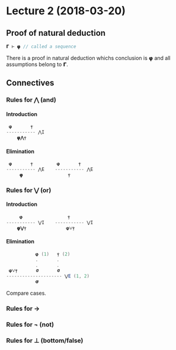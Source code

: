 # Lecture 2 (2018-03-20)

## Proof of natural deduction

```java
𝝘 ⊢ 𝞅 // called a sequence
```

There is a proof in natural deduction whichs conclusion is 𝞅 and all assumptions belong to 𝝘.

## Connectives

### Rules for ⋀ (and)

#### Introduction
```java
 𝞅       ⲯ
----------- ⋀I
    𝞅⋀ⲯ
```

#### Elimination
```java
 𝞅       ⲯ         𝞅       ⲯ
----------- ⋀E    ----------- ⋀E
     𝞅                 ⲯ
```

### Rules for ⋁ (or)

#### Introduction
```java
     𝞅                 ⲯ
----------- ⋁I    ----------- ⋁I
    𝞅⋁ⲯ               𝞅⋁ⲯ
```

#### Elimination
```java
           𝞅 (1)   ⲯ (2)
           .       .
           .       .
 𝞅⋁ⲯ       𝞂       𝞂
--------------------- ⋁E (1, 2)
           𝞂
```

Compare cases.

### Rules for →
### Rules for ¬ (not)
### Rules for ⊥ (bottom/false)
